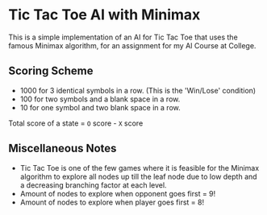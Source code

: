 # Tic Tac Toe AI with Minimax
This is a simple implementation of an AI for Tic Tac Toe that uses the famous
Minimax algorithm, for an assignment for my AI Course at College.

## Scoring Scheme
- 1000 for 3 identical symbols in a row. (This is the 'Win/Lose' condition)
- 100 for two symbols and a blank space in a row.
- 10 for one symbol and two blank space in a row.

Total score of a state = `O` score - `X` score

## Miscellaneous Notes
- Tic Tac Toe is one of the few games where it is feasible for the Minimax algorithm
to explore all nodes up till the leaf node due to low depth and a decreasing
branching factor at each level.
- Amount of nodes to explore when opponent goes first = 9!
- Amount of nodes to explore when player goes first = 8!

